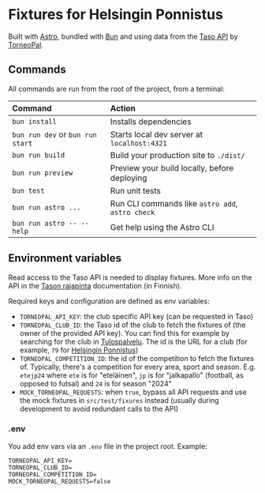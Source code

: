 # Fixtures for Helsingin Ponnistus

Built with [Astro](https://astro.build/), bundled with [Bun](https://bun.sh/package-manager) and using data from the [Taso API](https://spl.torneopal.fi/taso/rest/help) by [TorneoPal](https://www.torneopal.fi/).

## Commands

All commands are run from the root of the project, from a terminal:

| Command                          | Action                                           |
| :------------------------------- | :----------------------------------------------- |
| `bun install`                    | Installs dependencies                            |
| `bun run dev` or `bun run start` | Starts local dev server at `localhost:4321`      |
| `bun run build`                  | Build your production site to `./dist/`          |
| `bun run preview`                | Preview your build locally, before deploying     |
| `bun test`                       | Run unit tests                                   |
| `bun run astro ...`              | Run CLI commands like `astro add`, `astro check` |
| `bun run astro -- --help`        | Get help using the Astro CLI                     |

## Environment variables

Read access to the Taso API is needed to display fixtures. More info on the API in the [Tason rajapinta](https://tuki.palloliitto.fi/fi/support/solutions/articles/103000036813-tason-rajapinta) documentation (in Finnish).

Required keys and configuration are defined as env variables:

- `TORNEOPAL_API_KEY`: the club specific API key (can be requested in Taso)
- `TORNEOPAL_CLUB_ID`: the Taso id of the club to fetch the fixtures of (the owner of the provided API key). You can find this for example by searching for the club in [Tulospalvelu](tulospalvelu.palloliitto.fi). The id is the URL for a club (for example, `79` for [Helsingin Ponnistus](https://tulospalvelu.palloliitto.fi/club/79/info))
- `TORNEOPAL_COMPETITION_ID`: the id of the competition to fetch the fixtures of. Typically, there's a competition for every area, sport and season. E.g. `etejp24` where `ete` is for "eteläinen", `jp` is for "jalkapallo" (football, as opposed to futsal) and `24` is for season "2024"
- `MOCK_TORNEOPAL_REQUESTS`: when `true`, bypass all API requests and use the mock fixtures in `src/test/fixures` instead (usually during development to avoid redundant calls to the API)

### .env

You add env vars via an `.env` file in the project root. Example:

```
TORNEOPAL_API_KEY=
TORNEOPAL_CLUB_ID=
TORNEOPAL_COMPETITION_ID=
MOCK_TORNEOPAL_REQUESTS=false
```
